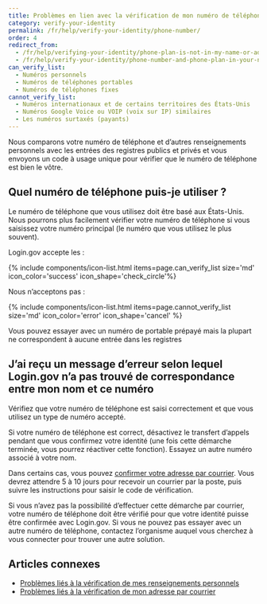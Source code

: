 ```yaml
---
title: Problèmes en lien avec la vérification de mon numéro de téléphone
category: verify-your-identity
permalink: /fr/help/verify-your-identity/phone-number/
order: 4
redirect_from:
  - /fr/help/verifying-your-identity/phone-plan-is-not-in-my-name-or-address/
  - /fr/help/verify-your-identity/phone-number-and-phone-plan-in-your-name/
can_verify_list:
  - Numéros personnels
  - Numéros de téléphones portables
  - Numéros de téléphones fixes
cannot_verify_list:
  - Numéros internationaux et de certains territoires des États-Unis
  - Numéros Google Voice ou VOIP (voix sur IP) similaires
  - Les numéros surtaxés (payants)
---
```


Nous comparons votre numéro de téléphone et d’autres renseignements personnels avec les entrées des registres publics et privés et vous envoyons un code à usage unique pour vérifier que le numéro de téléphone est bien le vôtre.

## Quel numéro de téléphone puis-je utiliser ?

Le numéro de téléphone que vous utilisez doit être basé aux États-Unis. Nous pourrons plus facilement vérifier votre numéro de téléphone si vous saisissez votre numéro principal (le numéro que vous utilisez le plus souvent).

Login.gov accepte les :

{% include components/icon-list.html items=page.can_verify_list size='md' icon_color='success' icon_shape='check_circle'%}

Nous n’acceptons pas :

{% include components/icon-list.html items=page.cannot_verify_list size='md' icon_color='error' icon_shape='cancel' %}

Vous pouvez essayer avec un numéro de portable prépayé mais la plupart ne correspondent à aucune entrée dans les registres

## J’ai reçu un message d’erreur selon lequel Login.gov n’a pas trouvé de correspondance entre mon nom et ce numéro

Vérifiez que votre numéro de téléphone est saisi correctement et que vous utilisez un type de numéro accepté.

Si votre numéro de téléphone est correct, désactivez le transfert d’appels pendant que vous confirmez votre identité (une fois cette démarche terminée, vous pourrez réactiver cette fonction). Essayez un autre numéro associé à votre nom.

Dans certains cas, vous pouvez [confirmer votre adresse par courrier](/fr/help/verify-your-identity/verify-your-address-by-mail/). Vous devrez attendre 5 à 10 jours pour recevoir un courrier par la poste, puis suivre les instructions pour saisir le code de vérification.

Si vous n’avez pas la possibilité d’effectuer cette démarche par courrier, votre numéro de téléphone doit être vérifié pour que votre identité puisse être confirmée avec Login.gov. Si vous ne pouvez pas essayer avec un autre numéro de téléphone, contactez l’organisme auquel vous cherchez à vous connecter pour trouver une autre solution.

## Articles connexes

* [Problèmes liés à la vérification de mes renseignements personnels](/fr/help/verify-your-identity/issues-verifying-my-personal-information/)
* [Problèmes liés à la vérification de mon adresse par courrier](/fr/help/verify-your-identity/verify-your-address-by-mail/)